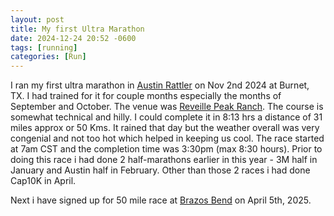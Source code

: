 ```yaml
---
layout: post
title: My first Ultra Marathon
date: 2024-12-24 20:52 -0600
tags: [running]
categories: [Run]
---
```

I ran my first ultra marathon in [Austin Rattler](https://www.austinrattler.com/run/) on Nov 2nd 2024 at Burnet, TX. I had trained for it for couple months especially the months of September and October. The venue was [Reveille Peak Ranch](https://www.rprtexas.com/). The course is somewhat technical and hilly. I could complete it in 8:13 hrs a distance of 31 miles approx or 50 Kms. It rained that day but the weather overall was very congenial and not too hot which helped in keeping us cool. The race started at 7am CST and the completion time was 3:30pm (max 8:30 hours). Prior to doing this race i had done 2 half-marathons earlier in this year - 3M half in January and Austin half in February. Other than those 2 races i had done Cap10K in April. 

Next i have signed up for 50 mile race at [Brazos Bend](https://www.trailracingovertexas.com/brazos-50) on April 5th, 2025.
